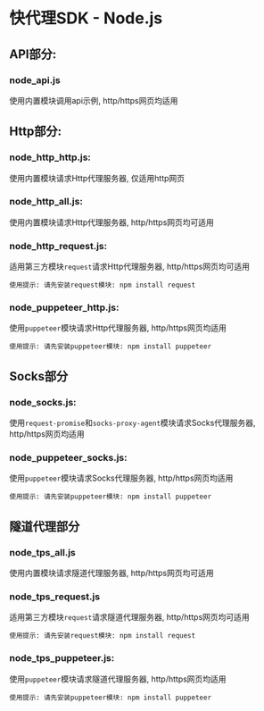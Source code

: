 # 快代理SDK - Node.js

## API部分:

### node_api.js
使用内置模块调用api示例, http/https网页均适用

## Http部分:

### node_http_http.js:
使用内置模块请求Http代理服务器, 仅适用http网页

### node_http_all.js:
使用内置模块请求Http代理服务器, http/https网页均可适用

### node_http_request.js:
适用第三方模块`request`请求Http代理服务器, http/https网页均可适用
```
使用提示: 请先安装request模块: npm install request
```

### node_puppeteer_http.js:
使用`puppeteer`模块请求Http代理服务器, http/https网页均适用
```
使用提示: 请先安装puppeteer模块: npm install puppeteer
```

## Socks部分

### node_socks.js:
使用`request-promise`和`socks-proxy-agent`模块请求Socks代理服务器, http/https网页均适用

### node_puppeteer_socks.js:
使用`puppeteer`模块请求Socks代理服务器, http/https网页均适用
```
使用提示: 请先安装puppeteer模块: npm install puppeteer
```

## 隧道代理部分
### node_tps_all.js
使用内置模块请求隧道代理服务器, http/https网页均可适用


### node_tps_request.js
适用第三方模块`request`请求隧道代理服务器, http/https网页均可适用
```
使用提示: 请先安装request模块: npm install request
```

### node_tps_puppeteer.js:
使用`puppeteer`模块请求隧道代理服务器, http/https网页均适用
```
使用提示: 请先安装puppeteer模块: npm install puppeteer
```

